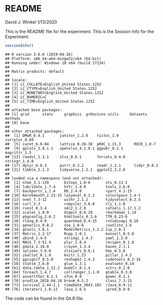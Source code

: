 README
================
David J. Winkel
1/13/2020


This is the README file for the experiment. This is the Session Info for the Experiment:

``` r
sessionInfo()
```

    ## R version 3.6.0 (2019-04-26)
    ## Platform: x86_64-w64-mingw32/x64 (64-bit)
    ## Running under: Windows 10 x64 (build 17134)
    ## 
    ## Matrix products: default
    ## 
    ## locale:
    ## [1] LC_COLLATE=English_United States.1252 
    ## [2] LC_CTYPE=English_United States.1252   
    ## [3] LC_MONETARY=English_United States.1252
    ## [4] LC_NUMERIC=C                          
    ## [5] LC_TIME=English_United States.1252    
    ## 
    ## attached base packages:
    ## [1] grid      stats     graphics  grDevices utils     datasets  methods  
    ## [8] base     
    ## 
    ## other attached packages:
    ##  [1] DMwR_0.4.1       janitor_1.2.0    tictoc_1.0       corrplot_0.84   
    ##  [5] caret_6.0-84     lattice_0.20-38  pROC_1.15.3      ROCR_1.0-7      
    ##  [9] gplots_3.0.1.1   openxlsx_4.1.0.1 ggpubr_0.2.1     magrittr_1.5    
    ## [13] readxl_1.3.1     xlsx_0.6.1       forcats_0.4.0    stringr_1.4.0   
    ## [17] dplyr_0.8.3      purrr_0.3.2      readr_1.3.1      tidyr_0.8.3     
    ## [21] tibble_2.1.3     tidyverse_1.2.1  ggplot2_3.2.0   
    ## 
    ## loaded via a namespace (and not attached):
    ##  [1] nlme_3.1-139       bitops_1.0-6       xts_0.11-2        
    ##  [4] lubridate_1.7.4    httr_1.4.0         tools_3.6.0       
    ##  [7] backports_1.1.4    R6_2.4.0           rpart_4.1-15      
    ## [10] KernSmooth_2.23-15 lazyeval_0.2.2     colorspace_1.4-1  
    ## [13] nnet_7.3-12        withr_2.1.2        tidyselect_0.2.5  
    ## [16] curl_3.3           compiler_3.6.0     cli_1.1.0         
    ## [19] rvest_0.3.4        xml2_1.2.0         caTools_1.17.1.2  
    ## [22] scales_1.0.0       digest_0.6.20      rmarkdown_1.14    
    ## [25] pkgconfig_2.0.2    htmltools_0.3.6    TTR_0.23-6        
    ## [28] rlang_0.4.0        quantmod_0.4-15    rstudioapi_0.10   
    ## [31] generics_0.0.2     zoo_1.8-6          jsonlite_1.6      
    ## [34] gtools_3.8.1       ModelMetrics_1.2.2 zip_2.0.3         
    ## [37] Matrix_1.2-17      Rcpp_1.0.1         munsell_0.5.0     
    ## [40] abind_1.4-5        stringi_1.4.3      yaml_2.2.0        
    ## [43] MASS_7.3-51.4      plyr_1.8.4         recipes_0.1.6     
    ## [46] gdata_2.18.0       crayon_1.3.4       haven_2.1.1       
    ## [49] splines_3.6.0      xlsxjars_0.6.1     hms_0.5.0         
    ## [52] zeallot_0.1.0      knitr_1.23         pillar_1.4.2      
    ## [55] ggsignif_0.5.0     reshape2_1.4.3     codetools_0.2-16  
    ## [58] stats4_3.6.0       glue_1.3.1         evaluate_0.14     
    ## [61] data.table_1.12.2  modelr_0.1.4       vctrs_0.2.0       
    ## [64] foreach_1.4.7      cellranger_1.1.0   gtable_0.3.0      
    ## [67] assertthat_0.2.1   xfun_0.8           gower_0.2.1       
    ## [70] prodlim_2018.04.18 broom_0.5.2        class_7.3-15      
    ## [73] survival_2.44-1.1  timeDate_3043.102  rJava_0.9-11      
    ## [76] iterators_1.0.12   lava_1.6.5         ipred_0.9-9
    
    
  The code can be found in the Git.R file. 

